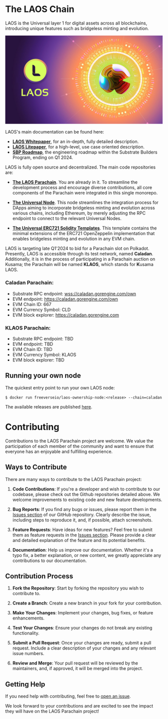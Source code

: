# The LAOS Chain

LAOS is the Universal layer 1 for digital assets across all blockchains, introducing unique features such as bridgeless minting and evolution. 

![LAOS Logo](docs/LAOS_logo.png)

LAOS's main documentation can be found here:
- **[LAOS Whitepaper](https://github.com/freeverseio/laos-whitepaper/blob/main/laos.pdf)**, for an in-depth, fully detailed description.
- **[LAOS Litepaper](https://spaces.gorengine.com/laos/LAOS_litepaper.pdf)**, for a high-level, use case oriented description.
- **[SBP Roadmap](https://github.com/freeverseio/laos-roadmap)**, the engineering roadmap within the Substrate Builders Program, ending on Q1 2024.

LAOS is fully open source and decentralized. The main code repositories are:

* **[The LAOS Parachain](#the-laos-parachain-monorepo)**. You are already in it. To streamline the development process and encourage diverse contributions, all core components of the Parachain were integrated in this single monorepo.

* **[The Universal Node](https://github.com/freeverseio/laos-universal-node)**. This node streamlines the integration process for DApps aiming to incorporate bridgeless minting and evolution across various chains, including Ethereum, by merely adjusting the RPC endpoint to connect to the relevant Universal Nodes.

* **[The Universal ERC721 Solidity Templates](https://github.com/freeverseio/laos-erc721)**. This template contains the minimal extensions of the ERC721 OpenZeppelin implementation that enables bridgeless minting and evolution in any EVM chain.

LAOS is targeting late Q1'2024 to bid for a Parachain slot on Polkadot.
Presently, LAOS is accessible through its test network, named **Caladan**. Additionally, it is in the process of participating in a Parachain auction on Kusama; the Parachain will be named **KLAOS**, which stands for **K**usama LAOS. 

### Caladan Parachain: 
* Substrate RPC endpoint: [wss://caladan.gorengine.com/own](https://polkadot.js.org/apps/?rpc=wss%3A%2F%2Fcaladan.gorengine.com%2Fown#/explorer)
* EVM endpoint: https://caladan.gorengine.com/own
* EVM Chain ID: 667
* EVM Currency Symbol: CLD 
* EVM block explorer: https://caladan.gorengine.com 

### KLAOS Parachain: 
* Substrate RPC endpoint: TBD
* EVM endpoint: TBD
* EVM Chain ID: TBD
* EVM Currency Symbol: KLAOS 
* EVM block explorer: TBD

## Running your own node

The quickest entry point to run your own LAOS node:
```
$ docker run freeverseio/laos-ownership-node:<release> --chain=caladan
```
The available releases are published [here](https://github.com/freeverseio/laos/releases).

# Contributing

Contributions to the LAOS Parachain project are welcome. We value the participation of each member of the community and want to ensure that everyone has an enjoyable and fulfilling experience. 

## Ways to Contribute

There are many ways to contribute to the LAOS Parachain project:

1. **Code Contributions**: If you're a developer and wish to contribute to our codebase, please check out the Github repositories detailed above. We welcome improvements to existing code and new feature developments.

2. **Bug Reports**: If you find any bugs or issues, please report them in the [Issues section](https://github.com/freeverseio/laos/issues) of our GitHub repository. Clearly describe the issue, including steps to reproduce it, and, if possible, attach screenshots.

3. **Feature Requests**: Have ideas for new features? Feel free to submit them as feature requests in the [Issues section](https://github.com/freeverseio/laos/issues). Please provide a clear and detailed explanation of the feature and its potential benefits.

4. **Documentation**: Help us improve our documentation. Whether it's a typo fix, a better explanation, or new content, we greatly appreciate any contributions to our documentation. 

## Contribution Process

1. **Fork the Repository**: Start by forking the repository you wish to contribute to.

2. **Create a Branch**: Create a new branch in your fork for your contribution.

3. **Make Your Changes**: Implement your changes, bug fixes, or feature enhancements.

4. **Test Your Changes**: Ensure your changes do not break any existing functionality.

5. **Submit a Pull Request**: Once your changes are ready, submit a pull request. Include a clear description of your changes and any relevant issue numbers.

6. **Review and Merge**: Your pull request will be reviewed by the maintainers, and, if approved, it will be merged into the project.

## Getting Help

If you need help with contributing, feel free to [open an issue](https://github.com/freeverseio/laos/issues).

We look forward to your contributions and are excited to see the impact they will have on the LAOS Parachain project!
